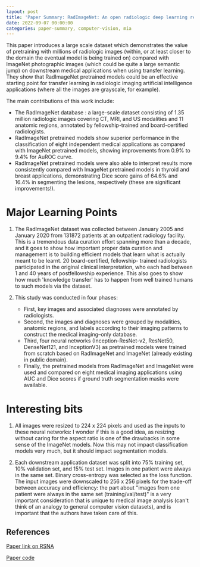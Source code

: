 ```yaml
---
layout: post
title: 'Paper Summary: RadImageNet: An open radiologic deep learning research dataset for effective transfer learning'
date: 2022-09-07 00:00:00
categories: paper-summary, computer-vision, mia
---
```


This paper introduces a large scale dataset which demonstrates the value of pretraining with millions of radiologic images (within, or at least closer to the domain the eventual model is being trained on) compared with ImageNet photographic images (which could be quite a large semantic jump) on downstream medical applications when using transfer learning. They show that RadImageNet pretrained models could be an effective starting point for transfer learning in radiologic imaging artificial intelligence applications (where all the images are grayscale, for example).

The main contributions of this work include:

-   The RadImageNet database : a large-scale dataset consisting of 1.35 million radiologic images covering CT, MRI, and US modalities and 11 anatomic regions, annotated by fellowship-trained and board-certified radiologists.
-   RadImageNet pretrained models show superior performance in the classification of eight independent medical applications as compared with ImageNet pretrained models, showing improvements from 0.9% to 9.4% for AuROC curve.
-   RadImageNet pretrained models were also able to interpret results more consistently compared with ImageNet pretrained models in thyroid and breast applications, demonstrating Dice score gains of 64.6% and 16.4% in segmenting the lesions, respectively (these are significant improvements!).

Major Learning Points
======

1.  The RadImageNet dataset was collected between January 2005 and January 2020 from 131872 patients at an outpatient radiology facility. This is a tremendous data curation effort spanning more than a decade, and it goes to show how important proper data curation and management is to building efficient models that learn what is actually meant to be learnt. 20 board-certified, fellowship- trained radiologists participated in the original clinical interpretation, who each had between 1 and 40 years of postfellowship experience. This also goes to show how much 'knowledge transfer' has to happen from well trained humans to such models via the dataset.

2. This study was conducted in four phases: 
    - First, key images and associated diagnoses were annotated by radiologists. 
    - Second, the images and diagnoses were grouped by modalities, anatomic regions, and labels according to their imaging patterns to construct the medical imaging–only database. 
    - Third, four neural networks (Inception-ResNet-v2, ResNet50, DenseNet121, and InceptionV3) as pretrained models were trained from scratch based on RadImageNet and ImageNet (already existing in public domain). 
    - Finally, the pretrained models from RadImageNet and ImageNet were used and compared on eight medical imaging applications using AUC and Dice scores if ground truth segmentation masks were available.


Interesting bits
======

1. All images were resized to 224 x 224 pixels and used as the inputs to these neural networks: I wonder if this is a good idea, as resizing without caring for the aspect ratio is one of the drawbacks in some sense of the ImageNet models. Now this may not impact classification models very much, but it should impact segmentation models. 

2. Each downstream application dataset was split into 75% training set, 10% validation set, and 15% test set. Images in one patient were always in the same set. Binary cross-entropy was selected as the loss function. The input images were downscaled to 256 x 256 pixels for the trade-off between accuracy and efficiency: the part about "images from one patient were always in the same set (training/val/test)" is a very important consideration that is unique to medical image analysis (can't think of an analogy to general computer vision datasets), and is important that the authors have taken care of this.

References
------

[Paper link on RSNA](https://pubs.rsna.org/doi/10.1148/ryai.210315)

[Paper code](https://github.com/BMEII-AI/RadImageNet)